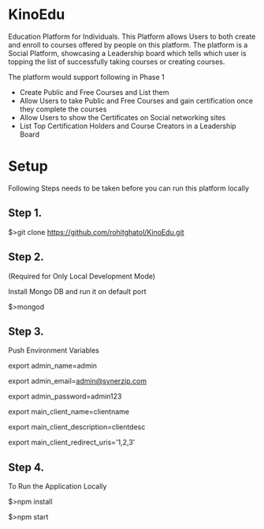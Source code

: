 KinoEdu
=======

Education Platform for Individuals. This Platform allows Users to both
create and enroll to courses offered by people on this platform.
The platform is a Social Platform, showcasing a Leadership board which
tells which user is topping the list of successfully taking courses
or creating courses.

The platform would support following in Phase 1
* Create Public and Free Courses and List them
* Allow Users to take Public and Free Courses and gain certification once they complete the courses
* Allow Users to show the Certificates on Social networking sites
* List Top Certification Holders and Course Creators in a Leadership Board

Setup
======
Following Steps needs to be taken before you can run this platform locally

Step 1.
------
$>git clone https://github.com/rohitghatol/KinoEdu.git

Step 2.
------
(Required for Only Local Development Mode)

Install Mongo DB and run it on default port

$>mongod

Step 3.
------
Push Environment Variables

export admin_name=admin

export admin_email=admin@synerzip.com

export admin_password=admin123

export main_client_name=clientname

export main_client_description=clientdesc

export main_client_redirect_uris='1,2,3'


Step 4.
------

To Run the Application Locally

$>npm install

$>npm start
